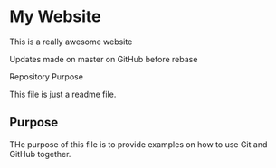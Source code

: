 # My Website

This is a really awesome website

Updates  made on master on GitHub before rebase

 Repository Purpose

This file is just a readme file.

## Purpose

THe purpose of this file is to provide examples
on how to use Git and GitHub together.
